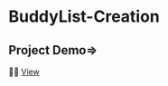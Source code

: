 ﻿# BuddyList-Creation
## Project Demo=>
🔗🔗 [View](https://pavithra-0411.github.io/BuddyList-Creation/?) 
